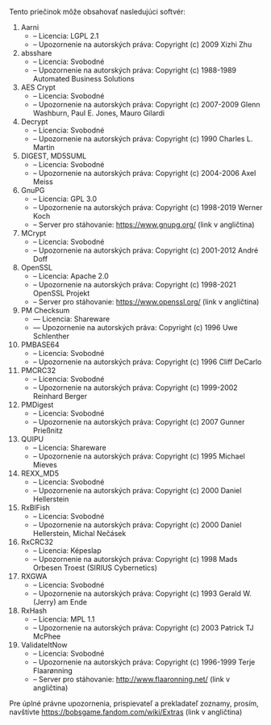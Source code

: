 Tento priečinok môže obsahovať nasledujúci softvér:

1. Aarni
   - – Licencia: LGPL 2.1
   - – Upozornenie na autorských práva: Copyright (c) 2009 Xizhi Zhu
2. absshare
   - – Licencia: Svobodné
   - – Upozornenie na autorských práva: Copyright (c) 1988-1989 Automated Business Solutions
3. AES Crypt
   - – Licencia: Svobodné
   - – Upozornenie na autorských práva: Copyright (c) 2007-2009 Glenn Washburn, Paul E. Jones, Mauro Gilardi
4. Decrypt
   - – Licencia: Svobodné
   - – Upozornenie na autorských práva: Copyright (c) 1990 Charles L. Martin
5. DIGEST, MD5SUML
   - – Licencia: Svobodné
   - – Upozornenie na autorských práva: Copyright (c) 2004-2006 Axel Meiss
6. GnuPG
   - – Licencia: GPL 3.0
   - – Upozornenie na autorských práva: Copyright (c) 1998-2019 Werner Koch
   - – Server pro stáhovanie: https://www.gnupg.org/ (link v angličtina)
7. MCrypt
   - – Licencia: Svobodné
   - – Upozornenie na autorských práva: Copyright (c) 2001-2012 André Doff
8. OpenSSL
   - – Licencia: Apache 2.0
   - – Upozornenie na autorských práva: Copyright (c) 1998-2021 OpenSSL Projekt
   - – Server pro stáhovanie: https://www.openssl.org/ (link v angličtina)
9. PM Checksum
   - — Licencia: Shareware
   - — Upozornenie na autorských práva: Copyright (c) 1996 Uwe Schlenther
10. PMBASE64
    - – Licencia: Svobodné
    - – Upozornenie na autorských práva: Copyright (c) 1996 Cliff DeCarlo
11. PMCRC32
    - – Licencia: Svobodné
    - – Upozornenie na autorských práva: Copyright (c) 1999-2002 Reinhard Berger
12. PMDigest
    - – Licencia: Svobodné
    - – Upozornenie na autorských práva: Copyright (c) 2007 Gunner Prießnitz
13. QUIPU
    - – Licencia: Shareware
    - – Upozornenie na autorských práva: Copyright (c) 1995 Michael Mieves
14. REXX_MD5
    - – Licencia: Svobodné
    - – Upozornenie na autorských práva: Copyright (c) 2000 Daniel Hellerstein
15. RxBlFish
    - – Licencia: Svobodné
    - – Upozornenie na autorských práva: Copyright (c) 2000 Daniel Hellerstein, Michal Nečásek
16. RxCRC32
    - – Licencia: Képeslap
    - – Upozornenie na autorských práva: Copyright (c) 1998 Mads Orbesen Troest (SIRIUS Cybernetics)
17. RXGWA
    - – Licencia: Svobodné
    - – Upozornenie na autorských práva: Copyright (c) 1993 Gerald W. (Jerry) am Ende
18. RxHash
    - – Licencia: MPL 1.1
    - – Upozornenie na autorských práva: Copyright (c) 2003 Patrick TJ McPhee
19. ValidateItNow
    - – Licencia: Svobodné
    - – Upozornenie na autorských práva: Copyright (c) 1996-1999 Terje Flaarønning
    - – Server pro stáhovanie: http://www.flaaronning.net/ (link v angličtina)

Pre úplné právne upozornenia, prispievateľ a prekladateľ zoznamy, prosím, navštívte https://bobsgame.fandom.com/wiki/Extras (link v angličtina)

